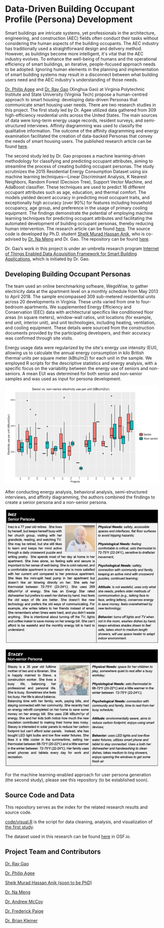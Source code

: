 # Data-Driven Building Occupant Profile (Persona) Development

Smart buildings are intricate systems, yet professionals in the architecture, engineering, and construction (AEC) fields often conduct their tasks without considering the human aspects of the building occupants. The AEC industry has traditionally used a straightforward design and delivery method. However, as buildings become more intelligent, it's vital that the AEC industry evolves. To enhance the well-being of humans and the operational efficiency of smart buildings, an iterative, people-focused approach needs to be adopted. Ignoring human elements in the planning and implementation of smart building systems may result in a disconnect between what building users need and the AEC industry's understanding of those needs.

[Dr. Philip Agee](https://www.bc.vt.edu/people/agee) and [Dr. Ray Gao](http://www.raygaoai.com/) (Xinghua Gao) at Virginia Polytechnic Institute and State University (Virginia Tech) propose a human-centred approach to smart housing: developing data-driven Personas that communicate smart housing user needs. There are two research studies in this project. The first study led by Dr. Agee utilized data gathered from 309 high-efficiency residential units across the United States. The main sources of data were long-term energy usage records, resident surveys, and semi-structured interviews. Affinity diagramming was used to classify the qualitative information. The outcome of the affinity diagramming and energy examination facilitated the creation of data-backed Personas that convey the needs of smart housing users. The published research article can be found [here](papers/2021_smart_housing.pdf).

The second study led by Dr. Gao proposes a machine learning-driven methodology for classifying and predicting occupant attributes, aiming to streamline the process of creating building occupant personas. The study scrutinizes the 2015 Residential Energy Consumption Dataset using six machine learning techniques—Linear Discriminant Analysis, K Nearest Neighbors, Random Forest (Decision Tree), Support Vector Machine, and AdaBoost classifier. These techniques are used to predict 16 different occupant attributes such as age, education, and thermal comfort. The models yielded decent accuracy in predicting most occupant traits, and exceptionally high accuracy (over 90%) for features including household occupancy, age group, and preference in the usage of primary cooling equipment. The findings demonstrate the potential of employing machine learning techniques for predicting occupant attributes and facilitating the automated development of building occupant personas, thereby reducing human intervention. The research article can be found [here](papers/2023_ML_persona.pdf). The source code is developed by Ph.D. student [Sheik Murad Hassan Anik](https://www.linkedin.com/in/anik801/), who is co-advised by [Dr. Na Meng](https://people.cs.vt.edu/nm8247/) and Dr. Gao. The repository can be found [here](https://github.com/anik801/BDL_data_1).

Dr. Gao’s work in this project is under an umbrella research program [Internet of Things Enabled Data Acquisition Framework for Smart Building Applications](https://github.com/XinghuaGao/IoT-building-data#internet-of-things-enabled-data-acquisition-framework-for-smart-building-applications), which is initiated by Dr. Gao.

## Developing Building Occupant Personas

The team used an online benchmarking software, WegoWise, to gather electricity data at the apartment level on a monthly schedule from May 2013 to April 2018. The sample encompassed 309 sub-metered residential units across 20 developments in Virginia. These units varied from one to four-bedroom apartments. We supplemented Energy Efficiency and Conservation (EEC) data with architectural specifics like conditioned floor areas (in square meters), window-wall ratios, unit locations (for example, end unit, interior unit), and unit technologies, including heating, ventilation, and cooling equipment. These details were sourced from the construction documents provided by the participating developers, and their accuracy was confirmed through site visits.

Energy usage data were regularized by the site's energy use intensity (EUI), allowing us to calculate the annual energy consumption in kilo British thermal units per square meter (kBtu/m2) for each unit in the sample. We employed R scripts for the descriptive statistics and energy analysis, with a specific focus on the variability between the energy use of seniors and non-seniors. A mean EUI was determined for both senior and non-senior samples and was used as input for persona development.

![senior.JPG](image/senior.JPG)

After conducting energy analysis, behavioral analysis, semi-structured interviews, and affinity diagramming, the authors combined the findings to create a senior persona and a non-senior persona.

![persona.JPG](image/persona.JPG)

![persona2.JPG](image/non_senior.JPG)

For the machine learning-enabled approach for user persona generation (the second study), please see this repository (to be established soon).

## Source Code and Data

This repository serves as the index for the related research results and source code.

[code/visual.R](code/visual.R) is the script for data cleaning, analysis, and visualization of [the first study](papers/2021_smart_housing.pdf). 

The dataset used in this research can be found [here](https://osf.io/ur8th/) in OSF.io.

## Project Team and Contributors

[Dr. Ray Gao](http://www.raygaoai.com/)

[Dr. Philip Agee](https://www.bc.vt.edu/people/agee)

[Sheik Murad Hassan Anik (soon to be PhD)](https://www.linkedin.com/in/anik801/)

[Dr. Na Meng](https://people.cs.vt.edu/nm8247/)

[Dr. Andrew McCoy](https://www.bc.vt.edu/people/mccoy)

[Dr. Frederick Paige](https://cee.vt.edu/people/faculty/paige.html)

[Dr. Brian Kleiner](https://www.ise.vt.edu/people/faculty/kleiner.html)
